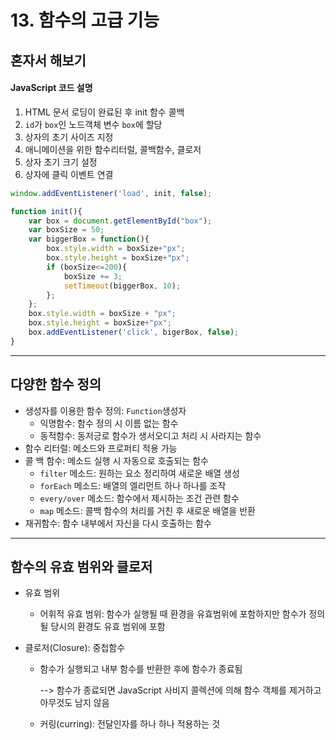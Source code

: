 # 13. 함수의 고급 기능



## 혼자서 해보기 

#### JavaScript 코드 설명

1. HTML 문서 로딩이 완료된 후 init 함수 콜백
2. `id`가 `box`인 노드객체 변수 `box`에 할당
3. 상자의 초기 사이즈 지정
4. 애니메이션을 위한 함수리터럴, 콜백함수, 클로저
5. 상자 초기 크기 설정
6. 상자에 클릭 이벤트 연결

```javascript
window.addEventListener('load', init, false);

function init(){
    var box = document.getElementById("box");
    var boxSize = 50;
    var biggerBox = function(){
        box.style.width = boxSize+"px";
        box.style.height = boxSize+"px";
        if (boxSize<=200){
            boxSize += 3;
            setTimeout(biggerBox, 10);
        };
    };
    box.style.width = boxSize + "px";
    box.style.height = boxSize+"px";
    box.addEventListener('click', bigerBox, false);
}
```

---

## 다양한 함수 정의

* 생성자를 이용한 함수 정의: `Function`생성자
  * 익명함수: 함수 정의 시 이름 없는 함수
  * 동적함수: 동저긍로 함수가 생서오디고 처리 시 사라지는 함수
* 함수 리터럴: 메소드와 프로퍼티 적용 가능
* 콜 백 함수: 메소드 실행 시 자동으로 호출되는 함수
  * `filter` 메소드: 원하는 요소 정리하여 새로운 배열 생성
  * `forEach` 메소드: 배열의 엘리먼트 하나 하나를 조작
  * `every/over` 메소드: 함수에서 제시하는 조건 관련 함수
  * `map` 메소드: 콜백 함수의 처리를 거친 후 새로운 배열을 반환
* 재귀함수: 함수 내부에서 자신을 다시 호출하는 함수

---

## 함수의 유효 범위와 클로저

* 유효 범위

  * 어휘적 유효 범위: 함수가 실행될 때 환경을 유효범위에 포함하지만 함수가 정의 될 당시의 환경도 유효 범위에 포함

* 클로저(Closure): 중첩함수

  * 함수가 실행되고 내부 함수를 반환한 후에 함수가 종료됨

    --> 함수가 종료되면 JavaScript 사비지 콜렉션에 의해 함수 객체를 제거하고 아무것도 남지 않음

  * 커링(curring): 전달인자를 하나 하나 적용하는 것